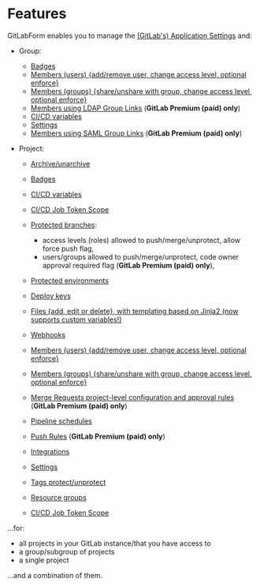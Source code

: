 # Features

GitLabForm enables you to manage the [(GitLab's) Application Settings](reference/settings.md#application-settings) and:

* Group:
    * [Badges](reference/badges.md#group-badges)
    * [Members (users) {add/remove user, change access level, optional enforce}](reference/members.md#group-members)
    * [Members (groups) {share/unshare with group, change access level, optional enforce}](reference/members.md#group-members)
    * [Members using LDAP Group Links](reference/group_ldap_links.md) (**GitLab Premium (paid) only**)
    * [CI/CD variables](reference/ci_cd_variables.md#group-cicd-variables)
    * [Settings](reference/settings.md#group-settings)
    * [Members using SAML Group Links](reference/group_saml_links.md) (**GitLab Premium (paid) only**)

* Project:
    * [Archive/unarchive](reference/archive_unarchive.md)
    * [Badges](reference/badges.md#project-badges)
    * [CI/CD variables](reference/ci_cd_variables.md#project-cicd-variables)
    * [CI/CD Job Token Scope](reference/job_token_scope.md)
    * [Protected branches](reference/protected_branches.md):
        * access levels (roles) allowed to push/merge/unprotect, allow force push flag,
        * users/groups allowed to push/merge/unprotect, code owner approval required flag (**GitLab Premium (paid) only**),
    * [Protected environments](reference/protected_environments.md)
    * [Deploy keys](reference/deploy_keys.md)
    * [Files {add, edit or delete}, with templating based on Jinja2 (now supports custom variables!)](reference/files.md)
    * [Webhooks](reference/webhooks.md)
    * [Members (users) {add/remove user, change access level, optional enforce}](reference/members.md#project-members)
    * [Members (groups) {share/unshare with group, change access level, optional enforce}](reference/members.md#project-members)
    * [Merge Requests project-level configuration and approval rules](reference/merge_requests.md) (**GitLab Premium (paid) only**)
    * [Pipeline schedules](reference/pipeline_schedules.md)
    * [Push Rules](reference/push_rules.md) (**GitLab Premium (paid) only**)
    * [Integrations](reference/integrations.md)
    * [Settings](reference/settings.md#project-settings)

    * [Tags protect/unprotect](reference/tags_protection.md)
    * [Resource groups](reference/resource_groups.md)
    * [CI/CD Job Token Scope](reference/job_token_scope.md)

...for:

* all projects in your GitLab instance/that you have access to
* a group/subgroup of projects
* a single project

...and a combination of them.
